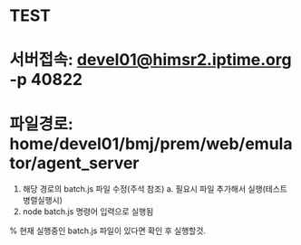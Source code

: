 # TEST

# 서버접속: devel01@himsr2.iptime.org -p 40822

# 파일경로: home/devel01/bmj/prem/web/emulator/agent_server

1. 해당 경로의 batch.js 파일 수정(주석 참조)
   a. 필요시 파일 추가해서 실행(테스트 병렬실행시)
2. node batch.js 명령어 입력으로 실행됨

% 현재 실행중인 batch.js 파일이 있다면 확인 후 실행할것.
